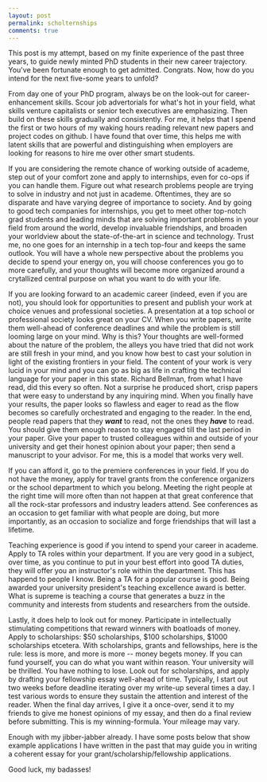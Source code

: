 ```yaml
---
layout: post
permalink: scholternships
comments: true
---
```


<!-- [Table of Contents](#tableau)
- [Introduction](#intro)
- [Example Write-ups](#example)
  - [NASA FDL PhD/PostDocs Internship Application 2017](#nasa17)
  - [ROSCon Scholarship Application 2017](#roscon)
  - [NSF Doctoral Consortium Award](#iros)
  - [Fellowship 2017](#utfellowship) -->

<!-- http://forum.thegradcafe.com/topic/32920-advice-for-a-first-year-phd-student/ -->

<a name="intro"></a>
<!-- ### Introduction -->

This post is my attempt, based on my finite experience of the past three years, to guide newly minted PhD students in their new career trajectory. You've been fortunate enough to get admitted. Congrats. Now, how do you intend for the next five-some years to unfold?

From day one of your PhD program, always be on the look-out for career-enhancement skills. Scour job advertorials for what's hot in your field, what skills venture capitalists or senior tech executives are emphasizing. Then build on these skills gradually and consistently. For me, it helps that I spend the first or two hours of my waking hours reading relevant new papers and project codes on github. I have found that over time, this helps me with latent skills that are powerful and distinguishing when employers are looking for reasons to hire me over other smart students.

If you are considering the remote chance of working outside of academe, step out of your comfort zone and apply to internships, even for co-ops if you can handle them. Figure out what research problems people are trying to solve in industry and not just in academe. Oftentimes, they are so disparate and have varying degree of importance to society. And by going to good tech companies for internships, you get to meet other top-notch grad students and leading minds that are solving important problems in your field from around the world, develop invaluable friendships, and broaden your worldview about the state-of-the-art in science and technology. Trust me, no one goes for an internship in a tech top-four and keeps the same outlook. You will have a whole new perspective about the problems you decide to spend your energy on, you will choose conferences you go to more carefully, and your thoughts will become more organized around a crytallized central purpose on what you want to do with your life.

If you are looking forward to an academic career (indeed, even if you are not), you should look for opportunities to present and publish your work at choice venues and professional societies. A presentation at a top school or professional society looks great on your CV. When you write papers, write them well-ahead of conference deadlines and while the problem is still looming large on your mind. Why is this? Your thoughts are well-formed about the nature of the problem, the alleys you have tried that did not work are still fresh in your mind, and you know how best to cast your solution in light of the existing frontiers in your field. The content of your work is very lucid in your mind and you can go as big as life in crafting the technical language for your paper in this state. Richard Bellman, from what I have read, did this every so often. Not a surprise he produced short, crisp papers that were easy to understand by any inquiring mind. When you finally have your results, the paper looks so flawless and eager to read as the flow becomes so carefully orchestrated and engaging to the reader. In the end, people read papers that they _**want**_ to read, not the ones they _**have**_ to read. You should give them enough reason to stay engaged till the last period in your paper. Give your paper to trusted colleagues within and outside of your university and get their honest opinion about your paper; then send a manuscript to your advisor. For me, this is a model that works very well.

If you can afford it, go to the premiere conferences in your field. If you do not have the money, apply for travel grants from the conference organizers or the school department to which you belong. Meeting the right people at the right time will more often than not happen at that great conference that all the rock-star professors and industry leaders attend. See conferences as an occasion to get familiar with what people are doing, but more importantly, as an occasion to socialize and forge friendships that will last a lifetime.

Teaching experience is good if you intend to spend your career in academe. Apply to TA roles within your department. If you are very good in a subject, over time, as you continue to put in your best effort into good TA duties, they will offer you an instructor's role within the department. This has happend to people I know. Being a TA for a popular course is good. Being awarded your university president's teaching excellence award is better. What is supreme is teaching a course that generates a buzz in the community and interests from students and researchers from the outside.

Lastly, it does help to look out for money. Participate in intellectually stimulating competitions that reward winners with boatloads of money. Apply to scholarships: $50 scholarships, $100 scholarships, $1000 scholarships etcetera. With scholarships, grants and fellowships, here is the rule: less is more, and more is more -- money begets money. If you can fund yourself, you can do what you want within reason. Your university will be thrilled. You have nothing to lose. Look out for scholarships, and apply by drafting your fellowship essay well-ahead of time. Typically, I start out two weeks before deadline iterating over my write-up several times a day. I test various words to ensure they sustain the attention and interest of the reader. When the final day arrives, I give it a once-over, send it to my friends to give me honest opinions of my essay, and then do a final review before submitting. This is my winning-formula. Your mileage may vary.


Enough with my jibber-jabber already. I have some posts below that show example applications I have written in the past that may guide you in writing a coherent essay for your grant/scholarship/fellowship applications.

Good luck, my badasses!

<a name="example"></a>
<!-- ### Example Write-ups -->

<!-- <a name="nasa17"></a>
### NASA Application 2017

This was my application to the NASA frontier development lab last spring. The
application was well-reviewed. I was verbally offered the job but it was later
rescinded due to reasons I still do not know all about.

{% include_relative _includes/scholternships/nasa17.md %}

<a name="roscon"></a>
#### ROSCon Application 2017

And below is my application submission to ROSCon 2017

{% include_relative _includes/scholternships/roscon.md %}

<a name="iros"></a>
#### US NSF Doctoral Consortium Application 2017

Here is my travel award application to the NSF Doctoral Consortium

{% include_relative _includes/scholternships/iros.md %}

<a name="utfellowship"></a>
#### Fellowship Application 2017 Round

{% include_relative _includes/scholternships/utfellow2k17.md %} -->
